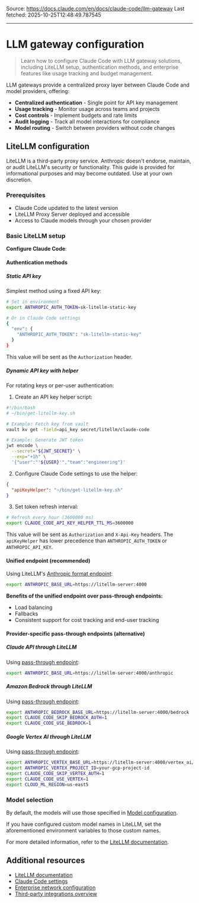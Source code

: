 Source: https://docs.claude.com/en/docs/claude-code/llm-gateway
Last fetched: 2025-10-25T12:48:49.787545

---

# LLM gateway configuration

> Learn how to configure Claude Code with LLM gateway solutions, including LiteLLM setup, authentication methods, and enterprise features like usage tracking and budget management.

LLM gateways provide a centralized proxy layer between Claude Code and model providers, offering:

* **Centralized authentication** - Single point for API key management
* **Usage tracking** - Monitor usage across teams and projects
* **Cost controls** - Implement budgets and rate limits
* **Audit logging** - Track all model interactions for compliance
* **Model routing** - Switch between providers without code changes

## LiteLLM configuration

<Note>
  LiteLLM is a third-party proxy service. Anthropic doesn't endorse, maintain, or audit LiteLLM's security or functionality. This guide is provided for informational purposes and may become outdated. Use at your own discretion.
</Note>

### Prerequisites

* Claude Code updated to the latest version
* LiteLLM Proxy Server deployed and accessible
* Access to Claude models through your chosen provider

### Basic LiteLLM setup

**Configure Claude Code**:

#### Authentication methods

##### Static API key

Simplest method using a fixed API key:

```bash  theme={null}
# Set in environment
export ANTHROPIC_AUTH_TOKEN=sk-litellm-static-key

# Or in Claude Code settings
{
  "env": {
    "ANTHROPIC_AUTH_TOKEN": "sk-litellm-static-key"
  }
}
```

This value will be sent as the `Authorization` header.

##### Dynamic API key with helper

For rotating keys or per-user authentication:

1. Create an API key helper script:

```bash  theme={null}
#!/bin/bash
# ~/bin/get-litellm-key.sh

# Example: Fetch key from vault
vault kv get -field=api_key secret/litellm/claude-code

# Example: Generate JWT token
jwt encode \
  --secret="${JWT_SECRET}" \
  --exp="+1h" \
  '{"user":"'${USER}'","team":"engineering"}'
```

2. Configure Claude Code settings to use the helper:

```json  theme={null}
{
  "apiKeyHelper": "~/bin/get-litellm-key.sh"
}
```

3. Set token refresh interval:

```bash  theme={null}
# Refresh every hour (3600000 ms)
export CLAUDE_CODE_API_KEY_HELPER_TTL_MS=3600000
```

This value will be sent as `Authorization` and `X-Api-Key` headers. The `apiKeyHelper` has lower precedence than `ANTHROPIC_AUTH_TOKEN` or `ANTHROPIC_API_KEY`.

#### Unified endpoint (recommended)

Using LiteLLM's [Anthropic format endpoint](https://docs.litellm.ai/docs/anthropic_unified):

```bash  theme={null}
export ANTHROPIC_BASE_URL=https://litellm-server:4000
```

**Benefits of the unified endpoint over pass-through endpoints:**

* Load balancing
* Fallbacks
* Consistent support for cost tracking and end-user tracking

#### Provider-specific pass-through endpoints (alternative)

##### Claude API through LiteLLM

Using [pass-through endpoint](https://docs.litellm.ai/docs/pass_through/anthropic_completion):

```bash  theme={null}
export ANTHROPIC_BASE_URL=https://litellm-server:4000/anthropic
```

##### Amazon Bedrock through LiteLLM

Using [pass-through endpoint](https://docs.litellm.ai/docs/pass_through/bedrock):

```bash  theme={null}
export ANTHROPIC_BEDROCK_BASE_URL=https://litellm-server:4000/bedrock
export CLAUDE_CODE_SKIP_BEDROCK_AUTH=1
export CLAUDE_CODE_USE_BEDROCK=1
```

##### Google Vertex AI through LiteLLM

Using [pass-through endpoint](https://docs.litellm.ai/docs/pass_through/vertex_ai):

```bash  theme={null}
export ANTHROPIC_VERTEX_BASE_URL=https://litellm-server:4000/vertex_ai/v1
export ANTHROPIC_VERTEX_PROJECT_ID=your-gcp-project-id
export CLAUDE_CODE_SKIP_VERTEX_AUTH=1
export CLAUDE_CODE_USE_VERTEX=1
export CLOUD_ML_REGION=us-east5
```

### Model selection

By default, the models will use those specified in [Model configuration](/en/docs/claude-code/bedrock-vertex-proxies#model-configuration).

If you have configured custom model names in LiteLLM, set the aforementioned environment variables to those custom names.

For more detailed information, refer to the [LiteLLM documentation](https://docs.litellm.ai/).

## Additional resources

* [LiteLLM documentation](https://docs.litellm.ai/)
* [Claude Code settings](/en/docs/claude-code/settings)
* [Enterprise network configuration](/en/docs/claude-code/network-config)
* [Third-party integrations overview](/en/docs/claude-code/third-party-integrations)
